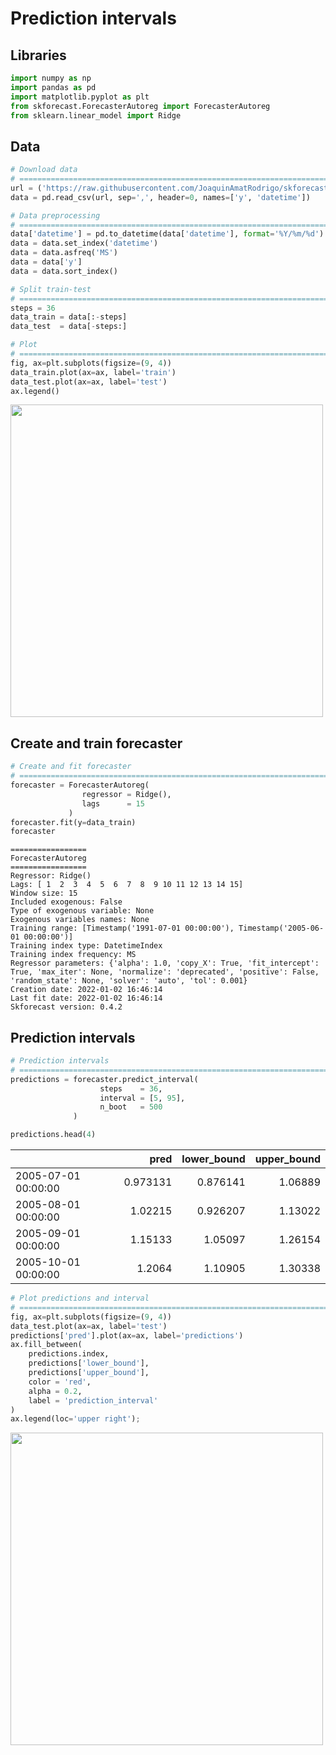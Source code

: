 # Prediction intervals

## Libraries

``` python
import numpy as np
import pandas as pd
import matplotlib.pyplot as plt
from skforecast.ForecasterAutoreg import ForecasterAutoreg
from sklearn.linear_model import Ridge
```

## Data

``` python
# Download data
# ==============================================================================
url = ('https://raw.githubusercontent.com/JoaquinAmatRodrigo/skforecast/master/data/h2o.csv')
data = pd.read_csv(url, sep=',', header=0, names=['y', 'datetime'])

# Data preprocessing
# ==============================================================================
data['datetime'] = pd.to_datetime(data['datetime'], format='%Y/%m/%d')
data = data.set_index('datetime')
data = data.asfreq('MS')
data = data['y']
data = data.sort_index()

# Split train-test
# ==============================================================================
steps = 36
data_train = data[:-steps]
data_test  = data[-steps:]

# Plot
# ==============================================================================
fig, ax=plt.subplots(figsize=(9, 4))
data_train.plot(ax=ax, label='train')
data_test.plot(ax=ax, label='test')
ax.legend()
```

<img src="../img/data.png" style="width: 500px;">


## Create and train forecaster


``` python
# Create and fit forecaster
# ==============================================================================
forecaster = ForecasterAutoreg(
                regressor = Ridge(),
                lags      = 15
             )
forecaster.fit(y=data_train)
forecaster
```

```
================= 
ForecasterAutoreg 
================= 
Regressor: Ridge() 
Lags: [ 1  2  3  4  5  6  7  8  9 10 11 12 13 14 15] 
Window size: 15 
Included exogenous: False 
Type of exogenous variable: None 
Exogenous variables names: None 
Training range: [Timestamp('1991-07-01 00:00:00'), Timestamp('2005-06-01 00:00:00')] 
Training index type: DatetimeIndex 
Training index frequency: MS 
Regressor parameters: {'alpha': 1.0, 'copy_X': True, 'fit_intercept': True, 'max_iter': None, 'normalize': 'deprecated', 'positive': False, 'random_state': None, 'solver': 'auto', 'tol': 0.001} 
Creation date: 2022-01-02 16:46:14 
Last fit date: 2022-01-02 16:46:14 
Skforecast version: 0.4.2 
```

## Prediction intervals

``` python
# Prediction intervals
# ==============================================================================
predictions = forecaster.predict_interval(
                    steps    = 36,
                    interval = [5, 95],
                    n_boot   = 500
              )

predictions.head(4)
```


|                     |     pred |   lower_bound |   upper_bound |
|:--------------------|---------:|--------------:|--------------:|
| 2005-07-01 00:00:00 | 0.973131 |      0.876141 |       1.06889 |
| 2005-08-01 00:00:00 | 1.02215  |      0.926207 |       1.13022 |
| 2005-09-01 00:00:00 | 1.15133  |      1.05097  |       1.26154 |
| 2005-10-01 00:00:00 | 1.2064   |      1.10905  |       1.30338 |


``` python
# Plot predictions and interval
# ==============================================================================
fig, ax=plt.subplots(figsize=(9, 4))
data_test.plot(ax=ax, label='test')
predictions['pred'].plot(ax=ax, label='predictions')
ax.fill_between(
    predictions.index,
    predictions['lower_bound'],
    predictions['upper_bound'],
    color = 'red',
    alpha = 0.2,
    label = 'prediction_interval'
)
ax.legend(loc='upper right');
```

<img src="../img/prediction_interval.png" style="width: 500px;">
